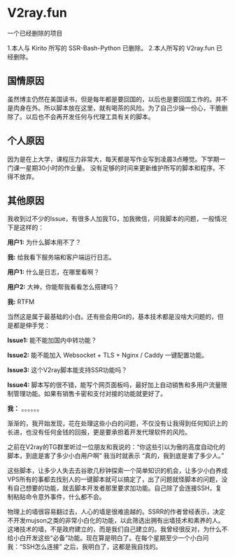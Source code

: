 # V2ray.fun
一个已经删除的项目

1.本人与 Kirito 所写的 SSR-Bash-Python 已删除。
2.本人所写的 V2ray.fun 已经删除。

## 国情原因
虽然博主仍然在美国读书，但是每年都是要回国的，以后也是要回国工作的。并不是肉身在外。所以脚本放在这里，就有喝茶的风险。为了自己少操一份心，干脆删除了。以后也不会再开发任何与代理工具有关的脚本。

## 个人原因
因为是在上大学，课程压力非常大，每天都是写作业写到凌晨3点睡觉。下学期一门课一星期30小时的作业量。
没有足够的时间来更新维护所写的脚本和程序。不得不放弃。

## 其他原因
我收到过不少的Issue，有很多人加我TG，加我微信，问我脚本的问题，一般情况下是这样的：

**用户1:** 为什么脚本用不了？

**我:** 给我看下服务端和客户端运行日志。

**用户1:** 什么是日志，在哪里看啊？



**用户2:** 大神，你能帮我看看怎么搭建吗？

**我:** RTFM


当然这是属于最基础的小白。还有些会用Git的，基本技术都是没啥大问题的，但是都是伸手党：

**Issue1:** 能不能加国内中转功能？

**Issue2:** 能不能加入 Websocket + TLS + Nginx / Caddy 一键配置功能。

**Issue3:** 这个V2ray脚本能支持SSR功能吗？

**Issue4:** 脚本写的很不错，能写个网页面板吗，最好加上自动销售和多用户流量限制管理功能。如果有销售卡密和支付对接的功能就更好了。

**我：** 。。。。。。

渐渐的，我开始发现，花在处理这些小白的问题，不仅没有让我得到任何知识上的长进，也没有任何金钱的回报，更是要承担着开发代理软件的风险。

之前在V2ray的TG群里听过一位朋友和我说的：“你这些引以为傲的高度自动化的脚本，到底是害了多少小白用户啊”
我当时就表示 “真的，我到底是害了多少人。”

这些脚本，让多少人失去去谷歌几秒钟探索一个简单知识的机会，让多少小白养成VPS所有的事都去找别人的一键脚本就可以搞定了，出了问题就怪脚本的问题，没有自己想要的功能，就去脚本开发者那里要求加功能。自己除了会连接SSH，复制粘贴命令意外事件，什么都不会。

物理上的墙很容易翻过去，人心的墙是很难逾越的。SSRR的作者曾经表示，决定不开发mujson之类的非常小白化的功能，以此筛选出拥有出墙技术和素养的人。这堵技术的墙，不是政府建立的，而是我们自己建立的。我曾经很反对，为什么不给小白开发这些“必备”功能。现在算是明白了。在每个星期至少一个小白问我：“SSH怎么连接” 之后，我明白了，这都是我自找的。
